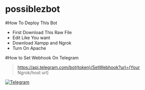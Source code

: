 # possiblezbot

#How To Deploy This Bot

* First Download This Raw File
* Edit Like You want 
* Download Xampp and Ngrok
* Turn On Apache

#How to Set Webhook On Telegram

> https://api.telegram.com/bot(token)/SetWebhook?url=(Your Ngrok/host url)

[![Telegram](/TelegramBots.svg)](https://telegram.me/possiblezbot)


